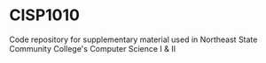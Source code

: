 # CISP1010
Code repository for supplementary material used in Northeast State Community College's Computer Science I & II
